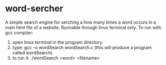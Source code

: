 # word-sercher
A simple search engine for serching a how many times a word occurs in a main html file of a website. Runnable through linux terminal only. 
To run with gcc compiler:
1. open linux terminal in the program directory.
2. type: gcc -o wordSearch wordSearch.c
(this will produce a program called wordSearch)
3. to run it: ./wordSearch \<word\> \<filename\> 
